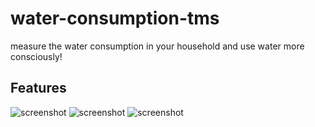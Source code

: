 # water-consumption-tms
measure the water consumption in your household and use water more consciously!

## Features
![screenshot](screeshots/app01.png)
![screenshot](screeshots/app02.png)
![screenshot](screeshots/app03.png)
<br/>

